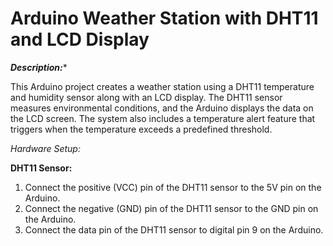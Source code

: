 # Arduino Weather Station with DHT11 and LCD Display

***Description:****

This Arduino project creates a weather station using a DHT11 temperature and humidity sensor along with an LCD display. The DHT11 sensor measures environmental conditions, and the Arduino displays the data on the LCD screen. The system also includes a temperature alert feature that triggers when the temperature exceeds a predefined threshold.

*Hardware Setup:*

  **DHT11 Sensor:**
  
  1. Connect the positive (VCC) pin of the DHT11 sensor to the 5V pin on the Arduino.
  2. Connect the negative (GND) pin of the DHT11 sensor to the GND pin on the Arduino.
  3. Connect the data pin of the DHT11 sensor to digital pin 9 on the Arduino.
